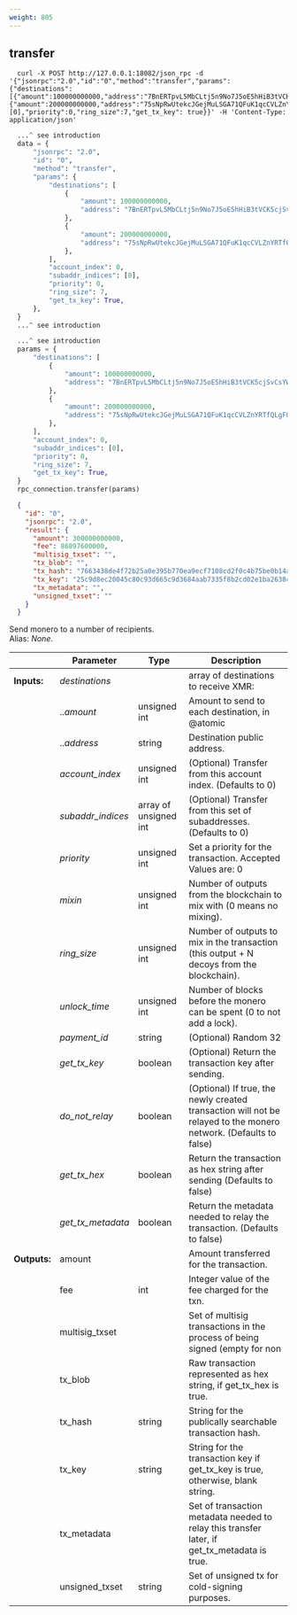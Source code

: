 ```yaml
---
weight: 805
---
```


## **transfer**

```shell
  curl -X POST http://127.0.0.1:18082/json_rpc -d '{"jsonrpc":"2.0","id":"0","method":"transfer","params":{"destinations":[{"amount":100000000000,"address":"7BnERTpvL5MbCLtj5n9No7J5oE5hHiB3tVCK5cjSvCsYWD2WRJLFuWeKTLiXo5QJqt2ZwUaLy2Vh1Ad51K7FNgqcHgjW85o"},{"amount":200000000000,"address":"75sNpRwUtekcJGejMuLSGA71QFuK1qcCVLZnYRTfQLgFU5nJ7xiAHtR5ihioS53KMe8pBhH61moraZHyLoG4G7fMER8xkNv"}],"account_index":0,"subaddr_indices":[0],"priority":0,"ring_size":7,"get_tx_key": true}}' -H 'Content-Type: application/json'
```
```python
  ...^ see introduction
  data = {
      "jsonrpc": "2.0",
      "id": "0",
      "method": "transfer",
      "params": {
          "destinations": [
              {
                  "amount": 100000000000,
                  "address": "7BnERTpvL5MbCLtj5n9No7J5oE5hHiB3tVCK5cjSvCsYWD2WRJLFuWeKTLiXo5QJqt2ZwUaLy2Vh1Ad51K7FNgqcHgjW85o",
              },
              {
                  "amount": 200000000000,
                  "address": "75sNpRwUtekcJGejMuLSGA71QFuK1qcCVLZnYRTfQLgFU5nJ7xiAHtR5ihioS53KMe8pBhH61moraZHyLoG4G7fMER8xkNv",
              },
          ],
          "account_index": 0,
          "subaddr_indices": [0],
          "priority": 0,
          "ring_size": 7,
          "get_tx_key": True,
      },
  }
  ...^ see introduction
```
```py
  ...^ see introduction
  params = {
      "destinations": [
          {
              "amount": 100000000000,
              "address": "7BnERTpvL5MbCLtj5n9No7J5oE5hHiB3tVCK5cjSvCsYWD2WRJLFuWeKTLiXo5QJqt2ZwUaLy2Vh1Ad51K7FNgqcHgjW85o",
          },
          {
              "amount": 200000000000,
              "address": "75sNpRwUtekcJGejMuLSGA71QFuK1qcCVLZnYRTfQLgFU5nJ7xiAHtR5ihioS53KMe8pBhH61moraZHyLoG4G7fMER8xkNv",
          },
      ],
      "account_index": 0,
      "subaddr_indices": [0],
      "priority": 0,
      "ring_size": 7,
      "get_tx_key": True,
  }
  rpc_connection.transfer(params)
```
```json
  {
    "id": "0",
    "jsonrpc": "2.0",
    "result": {
      "amount": 300000000000,
      "fee": 86897600000,
      "multisig_txset": "",
      "tx_blob": "",
      "tx_hash": "7663438de4f72b25a0e395b770ea9ecf7108cd2f0c4b75be0b14a103d3362be9",
      "tx_key": "25c9d8ec20045c80c93d665c9d3684aab7335f8b2cd02e1ba2638485afd1c70e236c4bdd7a2f1cb511dbf466f13421bdf8df988b7b969c448ca6239d7251490e4bf1bbf9f6ffacffdcdc93b9d1648ec499eada4d6b4e02ce92d4a1c0452e5d009fbbbf15b549df8856205a4c7bda6338d82c823f911acd00cb75850b198c5803",
      "tx_metadata": "",
      "unsigned_txset": ""
    }
  }
```
Send monero to a number of recipients.  
Alias: *None*.  

|             | Parameter         | Type                  | Description
| ---         | ---               | ---                   | ---
|**Inputs:**  | *destinations*    |                       | array of destinations to receive XMR:
|             | ..*amount*        | unsigned int          | Amount to send to each destination, in @atomic|units.
|             | ..*address*       | string                | Destination public address.
|             | *account_index*   | unsigned int          | (Optional) Transfer from this account index. (Defaults to 0)
|             | *subaddr_indices* | array of unsigned int | (Optional) Transfer from this set of subaddresses. (Defaults to 0)
|             | *priority*        | unsigned int          | Set a priority for the transaction. Accepted Values are: 0|3 for: default, unimportant, normal, elevated, priority.
|             | *mixin*           | unsigned int          | Number of outputs from the blockchain to mix with (0 means no mixing).
|             | *ring_size*       | unsigned int          | Number of outputs to mix in the transaction (this output + N decoys from the blockchain).
|             | *unlock_time*     | unsigned int          | Number of blocks before the monero can be spent (0 to not add a lock).
|             | *payment_id*      | string                | (Optional) Random 32|byte/64|character hex string to identify a transaction.
|             | *get_tx_key*      | boolean               | (Optional) Return the transaction key after sending.
|             | *do_not_relay*    | boolean               | (Optional) If true, the newly created transaction will not be relayed to the monero network. (Defaults to false)
|             | *get_tx_hex*      | boolean               | Return the transaction as hex string after sending (Defaults to false)
|             | *get_tx_metadata* | boolean               | Return the metadata needed to relay the transaction. (Defaults to false)
|**Outputs:** | amount            |                       | Amount transferred for the transaction.
|             | fee               | int                   | Integer value of the fee charged for the txn.
|             | multisig_txset    |                       | Set of multisig transactions in the process of being signed (empty for non|multisig).
|             | tx_blob           |                       | Raw transaction represented as hex string, if get_tx_hex is true.
|             | tx_hash           | string                | String for the publically searchable transaction hash.
|             | tx_key            | string                | String for the transaction key if get_tx_key is true, otherwise, blank string.
|             | tx_metadata       |                       | Set of transaction metadata needed to relay this transfer later, if get_tx_metadata is true.
|             | unsigned_txset    | string                | Set of unsigned tx for cold-signing purposes.